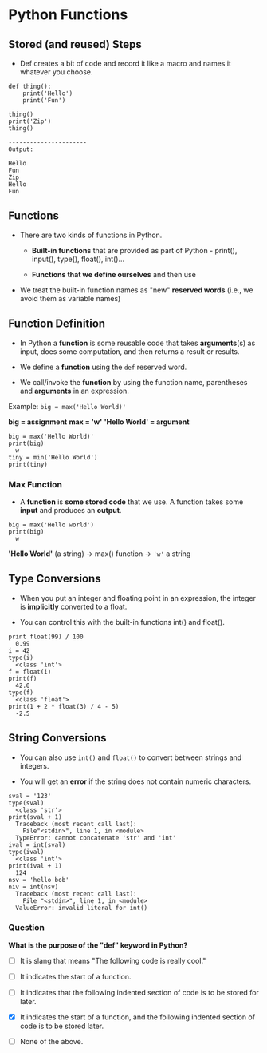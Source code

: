 # Python Functions

## Stored (and reused) Steps

- Def creates a bit of code and record it like a macro and names it whatever you choose.

```
def thing():
    print('Hello')
    print('Fun')

thing()
print('Zip')
thing()

----------------------
Output:

Hello
Fun
Zip
Hello
Fun
```

## Functions

- There are two kinds of functions in Python.

  - **Built-in functions** that are provided as part of Python - print(), input(), type(), float(), int()...

  - **Functions that we define ourselves** and then use

- We treat the built-in function names as "new" **reserved words** (i.e., we avoid them as variable names)

## Function Definition

- In Python a **function** is some reusable code that takes **arguments**(s) as input, does some computation, and then returns a result or results.

- We define a **function** using the `def` reserved word.

- We call/invoke the **function** by using the function name, parentheses and **arguments** in an expression.

Example:
`big = max('Hello World)'`

**big = assignment**
**max = 'w'**
**'Hello World' = argument**

```
big = max('Hello World)'
print(big)
  w
tiny = min('Hello World')
print(tiny)
```

### Max Function

- A **function** is **some stored code** that we use. A function takes some **input** and produces an **output**.

```
big = max('Hello world')
print(big)
  w
```

**'Hello World'** (a string) -> max() function -> `'w'` a string

## Type Conversions

- When you put an integer and floating point in an expression, the integer is **implicitly** converted to a float.

- You can control this with the built-in functions int() and float().

```
print float(99) / 100
  0.99
i = 42
type(i)
  <class 'int'>
f = float(i)
print(f)
  42.0
type(f)
  <class 'float'>
print(1 + 2 * float(3) / 4 - 5)
  -2.5
```

## String Conversions

- You can also use `int()` and `float()` to convert between strings and integers.

- You will get an **error** if the string does not contain numeric characters.

```
sval = '123'
type(sval)
  <class 'str'>
print(sval + 1)
  Traceback (most recent call last):
    File"<stdin>", line 1, in <module>
  TypeError: cannot concatenate 'str' and 'int'
ival = int(sval)
type(ival)
  <class 'int'>
print(ival + 1)
  124
nsv = 'hello bob'
niv = int(nsv)
  Traceback (most recent call last):
    File "<stdin>", line 1, in <module>
  ValueError: invalid literal for int()
```

### Question

**What is the purpose of the "def" keyword in Python?**

- [ ] It is slang that means "The following code is really cool."

- [ ] It indicates the start of a function.

- [ ] It indicates that the following indented section of code is to be stored for later.

- [x] It indicates the start of a function, and the following indented section of code is to be stored later.

- [ ] None of the above.
